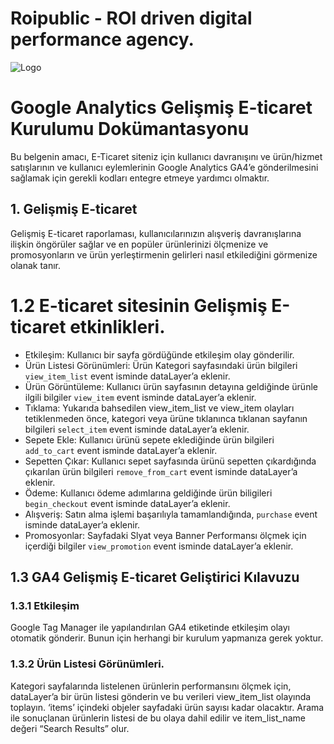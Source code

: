 # Roipublic - ROI driven digital performance agency.

![Logo](https://s3-eu-central-1.amazonaws.com/roipublic.com/wp-content/uploads/2020/03/13230345/Roipublic-Black.png)

#

#  Google Analytics Gelişmiş E-ticaret Kurulumu Dokümantasyonu
 
Bu belgenin amacı, E-Ticaret siteniz için kullanıcı davranışını ve ürün/hizmet satışlarının ve kullanıcı eylemlerinin Google Analytics GA4’e gönderilmesini sağlamak için gerekli kodları entegre etmeye yardımcı olmaktır.
 
 
## 1. Gelişmiş E-ticaret
 
Gelişmiş E-ticaret raporlaması, kullanıcılarınızın alışveriş davranışlarına ilişkin öngörüler sağlar ve en popüler ürünlerinizi ölçmenize ve promosyonların ve ürün yerleştirmenin gelirleri nasıl etkilediğini görmenize olanak tanır.
 
# 1.2 E-ticaret sitesinin Gelişmiş E-ticaret etkinlikleri.


- Etkileşim: Kullanıcı bir sayfa gördüğünde etkileşim olay gönderilir.
- Ürün Listesi Görünümleri: Ürün Kategori sayfasındaki ürün bilgileri ```view_item_list``` event isminde dataLayer’a eklenir.
- Ürün Görüntüleme: Kullanıcı ürün sayfasının detayına geldiğinde ürünle ilgili bilgiler ```view_item``` event isminde dataLayer’a eklenir.
- Tıklama: Yukarıda bahsedilen view_item_list ve view_item olayları tetiklenmeden önce, kategori veya ürüne tıklanınca tıklanan sayfanın bilgileri ```select_item``` event isminde dataLayer’a eklenir.
- Sepete Ekle: Kullanıcı ürünü sepete eklediğinde ürün bilgileri ```add_to_cart``` event isminde dataLayer’a eklenir.
- Sepetten Çıkar: Kullanıcı sepet sayfasında ürünü sepetten çıkardığında çıkarılan ürün bilgileri ```remove_from_cart``` event isminde dataLayer’a eklenir.
- Ödeme: Kullanıcı ödeme adımlarına geldiğinde ürün biligileri ```begin_checkout``` event isminde dataLayer’a eklenir.
- Alışveriş: Satın alma işlemi başarılıyla tamamlandığında, ```purchase``` event isminde dataLayer’a eklenir.
- Promosyonlar: Sayfadaki Slyat veya Banner Performansı ölçmek için içerdiği bilgiler ```view_promotion``` event isminde dataLayer’a eklenir.
 
## 1.3 GA4 Gelişmiş E-ticaret Geliştirici Kılavuzu

### 1.3.1 Etkileşim

Google Tag Manager ile yapılandırılan GA4 etiketinde etkileşim olayı otomatik gönderir. Bunun için herhangi bir kurulum yapmanıza gerek yoktur.
 
### 1.3.2 Ürün Listesi Görünümleri.

Kategori sayfalarında listelenen ürünlerin performansını ölçmek için, dataLayer’a bir ürün listesi gönderin ve bu verileri view_item_list olayında toplayın. ‘items’ içindeki objeler sayfadaki ürün sayısı kadar olacaktır.
Arama ile sonuçlanan ürünlerin listesi de bu olaya dahil edilir ve item_list_name değeri “Search Results” olur.
